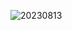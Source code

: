 ![20230813](https://github.com/touzishizheng/300w_in_stock_market/assets/136185373/64be10bd-e8c9-4b2e-824f-f12f6fbd1be5)
